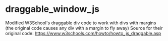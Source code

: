 # draggable_window_js
Modified W3School's draggable div code to work with divs with margins
(the original code causes any div with a margin to fly away)
Source for their original code: https://www.w3schools.com/howto/howto_js_draggable.asp
